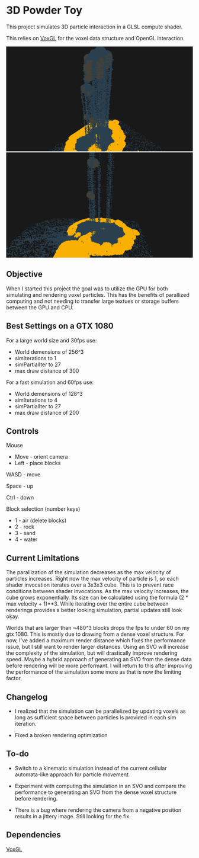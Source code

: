 # 3D Powder Toy
This project simulates 3D particle interaction in a GLSL compute shader.

This relies on [VoxGL](https://github.com/jfriedson/voxgl) for the voxel data structure and OpenGL interaction.

![Screenshot of waterfall](screenshots/waterfall.png?raw=true)
![Screenshot of pool of water](screenshots/pool.png?raw=true)

## Objective
When I started this project the goal was to utilize the GPU for both simulating and rendering voxel particles. This has the benefits of parallized computing and not needing to transfer large textues or storage buffers between the GPU and CPU.


## Best Settings on a GTX 1080
For a large world size and 30fps use:
- World demensions of 256^3
- simIterations to 1
- simPartialIter to 27
- max draw distance of 300

For a fast simulation and 60fps use:
- World demensions of 128^3
- simIterations to 4
- simPartialIter to 27
- max draw distance of 200


## Controls
Mouse
- Move - orient camera
- Left - place blocks

WASD - move

Space - up

Ctrl - down

Block selection (number keys)
- 1 - air (delete blocks)
- 2 - rock
- 3 - sand
- 4 - water


## Current Limitations
The parallization of the simulation decreases as the max velocity of particles increases. Right now the max velocity of particle is 1, so each shader invocation iterates over a 3x3x3 cube. This is to prevent race conditions between shader invocations. As the max velocity increases, the cube grows exponentially. Its size can be calculated using the formula (2 * max velocity + 1)**3. While iterating over the entire cube between renderings provides a better looking simulation, partial updates still look okay.

Worlds that are larger than ~480^3 blocks drops the fps to under 60 on my gtx 1080. This is mostly due to drawing from a dense voxel structure. For now, I've added a maximum render distance which fixes the performance issue, but I still want to render larger distances. Using an SVO will increase the complexity of the simulation, but will drastically improve rendering speed. Maybe a hybrid approach of generating an SVO from the dense data before rendering will be more performant. I will return to this after improving the performance of the simulation some more as that is now the limiting factor.


## Changelog
- I realized that the simulation can be parallelized by updating voxels as long as sufficient space between particles is provided in each sim iteration.

- Fixed a broken rendering optimization


## To-do
- Switch to a kinematic simulation instead of the current cellular automata-like approach for particle movement.

- Experiment with computing the simulation in an SVO and compare the performance to generating an SVO from the dense voxel structure before rendering.

- There is a bug where rendering the camera from a negative position results in a jittery image. Still looking for the fix.


## Dependencies
[VoxGL](https://github.com/jfriedson/voxgl)
